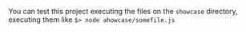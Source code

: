 You can test this project executing the files on the `showcase` directory,
executing them like `$> node ahowcase/somefile.js`

